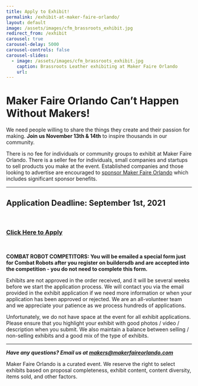 ```yaml
---
title: Apply to Exhibit!
permalink: /exhibit-at-maker-faire-orlando/
layout: default
image: /assets/images/cfm_brassroots_exhibit.jpg
redirect_from: /exhibit
carousel: true
carousel-delay: 5000
carousel-controls: false
carousel-slides:
  - image: /assets/images/cfm_brassroots_exhibit.jpg
    caption: Brassroots Leather exhibiting at Maker Faire Orlando
    url:
---
```



# Maker Faire Orlando Can’t Happen Without Makers!
We need people willing to share the things they create and their passion for making. **Join us November 13th & 14th** to inspire thousands in our community.

There is no fee for individuals or community groups to exhibit at Maker Faire Orlando. There is a seller fee for individuals, small companies and startups to sell products you make at the event. Established companies and those looking to advertise are encouraged to [sponsor Maker Faire Orlando](/become-a-sponsor) which includes significant sponsor benefits.

---

## Application Deadline: September 1st, 2021

&nbsp;

### [Click Here to Apply](https://www.jotform.com/makereffect/cfm2021)

&nbsp;

**COMBAT ROBOT COMPETITORS: You will be emailed a special form just for Combat Robots after you register on buildersdb and are accepted into the competition - you do not need to complete this form.**

Exhibits are not approved in the order received, and it will be several weeks before we start the application process. We will contact you via the email provided in the exhibit application if we need more information or when your application has been approved or rejected. We are an all-volunteer team and we appreciate your patience as we process hundreds of applications.

Unfortunately, we do not have space at the event for all exhibit applications. Please ensure that you highlight your exhibit with good photos / video / description when you submit. We also maintain a balance between selling / non-selling exhibits and a good mix of the type of exhibits.

---
<!--
### Getting started when our Call For Makers is open:

Step 1: Register for the Maker Faire Orlando Website. If you created an account to exhibit in a prior year, you do not need to create a new account, just login (and you can reset your password if needed).

Step 2: Create a Maker Profile on the Maker Dashboard on the My Account menu. Note: this page is only available once you’ve registered, verified, and logged in.

Step 3: Create an Exhibit Proposal attached to your Maker Profile. We will notify you about your proposal status as we do our rounds of approvals. The status of your exhibit proposals is visible on the Maker Dashboard. Please note that exhibits are approved by a curation process in several rounds, and are not approved based on submission date order.
-->
***Have any questions? Email us at <makers@makerfaireorlando.com>***

Maker Faire Orlando is a curated event. We reserve the right to select exhibits based on proposal completeness, exhibit content, content diversity, items sold, and other factors.

